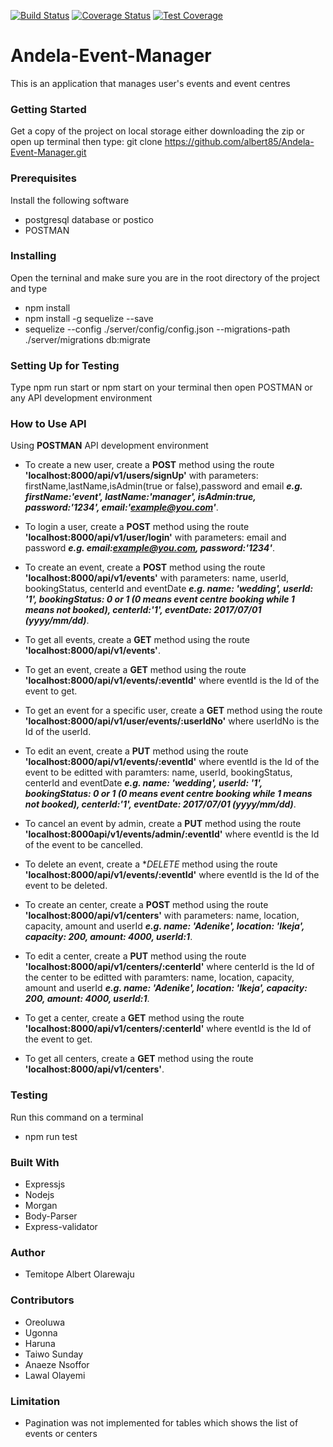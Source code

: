 [![Build Status](https://travis-ci.org/albert85/Andela-Event-Manager.svg?branch=develop)](https://travis-ci.org/albert85/Andela-Event-Manager)
[![Coverage Status](https://coveralls.io/repos/github/albert85/Andela-Event-Manager/badge.svg)](https://coveralls.io/github/albert85/Andela-Event-Manager)
[![Test Coverage](https://api.codeclimate.com/v1/badges/a99a88d28ad37a79dbf6/test_coverage)](https://codeclimate.com/github/codeclimate/codeclimate/test_coverage)

# Andela-Event-Manager
This is an application that manages user's events and event centres

### Getting Started
Get a copy of the project on local storage either downloading the zip or open up terminal then type: git clone https://github.com/albert85/Andela-Event-Manager.git

### Prerequisites
Install the following software
- postgresql database or postico
- POSTMAN

### Installing
Open the terninal and make sure you are in the root directory of the project and type 
- npm install
- npm install -g sequelize --save
- sequelize --config ./server/config/config.json --migrations-path ./server/migrations db:migrate

### Setting Up for Testing
Type npm run start or npm start on your terminal then open POSTMAN or any API development environment

### How to Use API
Using **POSTMAN** API development environment
- To create a new user, create a **POST** method using the route **'localhost:8000/api/v1/users/signUp'** with parameters: firstName,lastName,isAdmin(true or false),password and email **_e.g. firstName:'event', lastName:'manager', isAdmin:true, password:'1234', email:'example@you.com'_**.

- To login a user, create a **POST** method using the route **'localhost:8000/api/v1/user/login'** with parameters: email and password **_e.g. email:example@you.com, password:'1234'_**.

- To create an event, create a **POST** method using the route **'localhost:8000/api/v1/events'** with parameters: name, userId, bookingStatus, centerId and eventDate **_e.g. name: 'wedding', userId: '1', bookingStatus: 0 or 1 (0 means event centre booking while 1 means not booked), centerId:'1', eventDate: 2017/07/01 (yyyy/mm/dd)_**.

- To get all events, create a **GET** method using the route **'localhost:8000/api/v1/events'**.

- To get an event, create a **GET** method using the route **'localhost:8000/api/v1/events/:eventId'** where eventId is the Id of the event to get.

- To get an event for a specific user, create a **GET** method using the route **'localhost:8000/api/v1/user/events/:userIdNo'** where userIdNo is the Id of the userId.

- To edit an event, create a **PUT** method using the route **'localhost:8000/api/v1/events/:eventId'** where eventId is the Id of the event to be editted with paramters:  name, userId, bookingStatus, centerId and eventDate **_e.g. name: 'wedding', userId: '1', bookingStatus: 0 or 1 (0 means event centre booking while 1 means not booked), centerId:'1', eventDate: 2017/07/01 (yyyy/mm/dd)_**.

- To cancel an event by admin, create a **PUT** method using the route **'localhost:8000api/v1/events/admin/:eventId'** where eventId is the Id of the event to be cancelled.

- To delete an event, create a **DELETE* method using the route **'localhost:8000/api/v1/events/:eventId'** where eventId is the Id of the event to be deleted.

- To create an center, create a **POST** method using the route **'localhost:8000/api/v1/centers'** with parameters: name, location, capacity, amount and userId **_e.g. name: 'Adenike', location: 'Ikeja', capacity: 200, amount: 4000, userId:1_**.

- To edit a center, create a **PUT** method using the route **'localhost:8000/api/v1/centers/:centerId'** where centerId is the Id of the center to be editted with paramters:  name, location, capacity, amount and userId **_e.g. name: 'Adenike', location: 'Ikeja', capacity: 200, amount: 4000, userId:1_**.

- To get a center, create a **GET** method using the route **'localhost:8000/api/v1/centers/:centerId'** where eventId is the Id of the event to get.

- To get all centers, create a **GET** method using the route **'localhost:8000/api/v1/centers'**.

### Testing
Run this command on a terminal
- npm run test


### Built With
- Expressjs
- Nodejs
- Morgan
- Body-Parser
- Express-validator

### Author
- Temitope Albert Olarewaju

### Contributors
- Oreoluwa
- Ugonna
- Haruna
- Taiwo Sunday
- Anaeze Nsoffor
- Lawal Olayemi

### Limitation
- Pagination was not implemented for tables which shows the list of events or centers